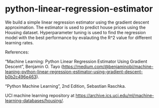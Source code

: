 # python-linear-regression-estimator

We build a simple linear regression estimator using the gradient descent approximation. The estimator is used to predict house prices using the Housing dataset. Hyperparameter tuning is used to find the regression model with the best performance by evalauting the R^2  value for different learning rates.

References:

“Machine Learning: Python Linear Regression Estimator Using Gradient Descent”, Benjamin O. Tayo (https://medium.com/@benjaminobi/machine-leaning-python-linear-regression-estimator-using-gradient-descent-b0b2c496e463).

“Python Machine Learning”, 2nd Edition, Sebastian Raschka.

UCI machine learning repository at https://archive.ics.uci.edu/ml/machine-learning-databases/housing/.
